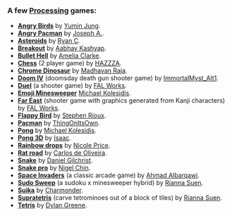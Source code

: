 ### A few [Processing](https://processing.org) games:

- [**Angry Birds**](https://github.com/yumin-jung/angry-birds) by [Yumin Jung](https://yumin.vercel.app).
- [**Angry Pacman**](https://codepen.io/matedemorphy/pen/bREMZJ) by [Joseph A.](https://github.com/matedemorphy).
- [**Asteroids**](https://codepen.io/tehryanx/pen/dOepMX) by [Ryan C](https://codepen.io/tehryanx).
- [**Breakout**](https://editor.p5js.org/aabhay.kashyap/sketches/TpkMpovUj) by [Aabhay Kashyap](https://editor.p5js.org/aabhay.kashyap/sketches).
- [**Bullet Hell**](https://github.com/rsaihe/bullethell) by [Amelia Clarke](https://rsaihe.dev).
- [**Chess**](https://openprocessing.org/sketch/1779274) (2 player game) by [HAZZZA](https://openprocessing.org/user/224122).
- [**Chrome Dinosaur**](https://github.com/madhavan-raja/chrome-dinosaur) by [Madhavan Raja](https://www.madhavanraja.me).
- [**Doom IV**](https://openprocessing.org/sketch/2116230) (doomsday death gun shooter game) by [ImmortalMyst_Alt1](https://openprocessing.org/user/366484).
- [**Duel**](https://openprocessing.org/sketch/453716) (a shooter game) by [FAL Works](https://openprocessing.org/user/67512).
- [**Emoji Minesweeper**](https://github.com/michaelkolesidis/emoji-minesweeper) [Michael Kolesidis](https://michaelkolesidis.com).
- [**Far East**](https://openprocessing.org/sketch/769137) (shooter game with graphics generated from Kanji characters) by [FAL Works](https://openprocessing.org/user/67512).
- [**Flappy Bird**](https://openprocessing.org/sketch/729522) by [Stephen Rioux](https://openprocessing.org/user/63826).
- [**Pacman**](https://openprocessing.org/sketch/663582) by [ThingOnItsOwn](https://openprocessing.org/user/137792).
- [**Pong**](https://github.com/michaelkolesidis/pong-processing) by [Michael Kolesidis](https://michaelkolesidis.com).
- [**Pong 3D**](https://openprocessing.org/sketch/1385531) by [Isaac](https://openprocessing.org/user/298763).
- [**Rainbow drops**](https://github.com/nicoleoprice/rainbow-drops-game) by [Nicole Price](https://github.com/nicoleoprice).
- [**Rat road**](https://openprocessing.org/sketch/386078) by [Carlos de Oliveira](https://openprocessing.org/user/65884).
- [**Snake**](https://danielgilchrist.github.io/p5.js-snake) by [Daniel Gilchrist](https://github.com/DanielGilchrist).
- [**Snake pro**](https://github.com/Immodal/snake) by [Nigel Chin](https://github.com/Immodal).
- [**Space Invaders**](https://ahmadai.com/games/space) (a classic arcade game) by [Ahmad Albarqawi](https://github.com/Barqawiz).
- [**Sudo Sweep**](https://gamesforcrows.itch.io/sudo-sweep) (a sudoku x minesweeper hybrid) by [Rianna Suen](https://vividfax.itch.io).
- [**Suika**](https://openprocessing.org/sketch/2084936) by [Charmonder](https://openprocessing.org/user/244319).
- [**Supratetris**](https://vividfax.itch.io/fudge) (carve tetrominoes out of a block of tiles) by [Rianna Suen](https://vividfax.itch.io).
- [**Tetris**](https://codepen.io/dylangggg/pen/pQJzpz) by [Dylan Greene](https://codepen.io/dylangggg).
